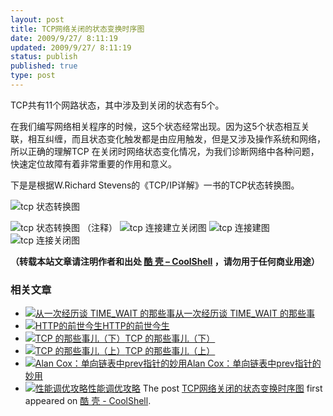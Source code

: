 ```yaml
---
layout: post
title: TCP网络关闭的状态变换时序图
date: 2009/9/27/ 8:11:19
updated: 2009/9/27/ 8:11:19
status: publish
published: true
type: post
---
```


TCP共有11个网路状态，其中涉及到关闭的状态有5个。


在我们编写网络相关程序的时候，这5个状态经常出现。因为这5个状态相互关联，相互纠缠，而且状态变化触发都是由应用触发，但是又涉及操作系统和网络，所以正确的理解TCP 在关闭时网络状态变化情况，为我们诊断网络中各种问题，快速定位故障有着非常重要的作用和意义。


下是是根据W.Richard Stevens的《TCP/IP详解》一书的TCP状态转换图。


![](https://coolshell.cn/wp-content/uploads/2009/09/tcp1.jpg "tcp 状态转换图")



![](https://coolshell.cn/wp-content/uploads/2009/09/tcp2.jpg "tcp 状态转换图 （注释）") ![](https://coolshell.cn/wp-content/uploads/2009/09/tcp3.jpg "tcp 连接建立关闭图") ![](https://coolshell.cn/wp-content/uploads/2009/09/tcp3.jpg "tcp 连接建图") ![](https://coolshell.cn/wp-content/uploads/2009/09/tcp5.jpg "tcp 连接关闭图")




**（转载本站文章请注明作者和出处 [酷 壳 – CoolShell](https://coolshell.cn/) ，请勿用于任何商业用途）**



### 相关文章

* [![从一次经历谈 TIME_WAIT 的那些事](https://coolshell.cn/wp-content/uploads/2022/07/wall_clock-300x167-1-150x150.jpeg)](https://coolshell.cn/articles/22263.html)[从一次经历谈 TIME\_WAIT 的那些事](https://coolshell.cn/articles/22263.html)
* [![HTTP的前世今生](https://coolshell.cn/wp-content/uploads/2019/10/HTTP-770x513-300x200-1-150x150.jpg)](https://coolshell.cn/articles/19840.html)[HTTP的前世今生](https://coolshell.cn/articles/19840.html)
* [![TCP 的那些事儿（下）](https://coolshell.cn/wp-content/uploads/2014/05/xin_2001040422167711230318-150x150.jpg)](https://coolshell.cn/articles/11609.html)[TCP 的那些事儿（下）](https://coolshell.cn/articles/11609.html)
* [![TCP 的那些事儿（上）](https://coolshell.cn/wp-content/uploads/2014/05/tin-can-phone-150x150.jpg)](https://coolshell.cn/articles/11564.html)[TCP 的那些事儿（上）](https://coolshell.cn/articles/11564.html)
* [![Alan Cox：单向链表中prev指针的妙用](https://coolshell.cn/wp-content/uploads/2013/06/Alan-Cox-150x150.jpg)](https://coolshell.cn/articles/9859.html)[Alan Cox：单向链表中prev指针的妙用](https://coolshell.cn/articles/9859.html)
* [![性能调优攻略](https://coolshell.cn/wp-content/uploads/2012/06/f1-150x150.jpg)](https://coolshell.cn/articles/7490.html)[性能调优攻略](https://coolshell.cn/articles/7490.html)
The post [TCP网络关闭的状态变换时序图](https://coolshell.cn/articles/1484.html) first appeared on [酷 壳 - CoolShell](https://coolshell.cn).